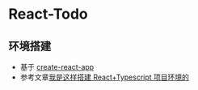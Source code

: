 # React-Todo

## 环境搭建

- 基于 [create-react-app](https://create-react-app.dev/)
- 参考文章[我是这样搭建 React+Typescript 项目环境的](https://juejin.cn/post/6860129883398668296#heading-0)
